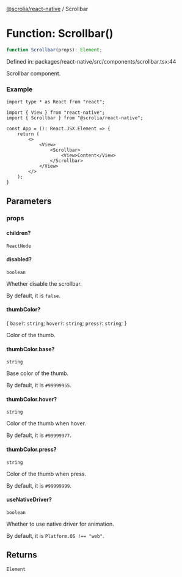 [@scrolia/react-native](../README.md) / Scrollbar

# Function: Scrollbar()

```ts
function Scrollbar(props): Element;
```

Defined in: packages/react-native/src/components/scrollbar.tsx:44

Scrollbar component.

### Example

```tsx
import type * as React from "react";

import { View } from "react-native";
import { Scrollbar } from "@scrolia/react-native";

const App = (): React.JSX.Element => {
    return (
        <>
            <View>
                <Scrollbar>
                    <View>Content</View>
                </Scrollbar>
            </View>
        </>
    );
}
```

## Parameters

### props

#### children?

`ReactNode`

#### disabled?

`boolean`

Whether disable the scrollbar.

By default, it is `false`.

#### thumbColor?

\{
  `base?`: `string`;
  `hover?`: `string`;
  `press?`: `string`;
\}

Color of the thumb.

#### thumbColor.base?

`string`

Base color of the thumb.

By default, it is `#99999955`.

#### thumbColor.hover?

`string`

Color of the thumb when hover.

By default, it is `#99999977`.

#### thumbColor.press?

`string`

Color of the thumb when press.

By default, it is `#99999999`.

#### useNativeDriver?

`boolean`

Whether to use native driver for animation.

By default, it is `Platform.OS !== "web"`.

## Returns

`Element`
